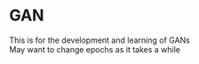 # GAN
This is for the development and learning of GANs <br />
May want to change epochs as it takes a while 
